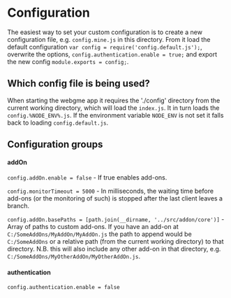 # Configuration

The easiest way to set your custom configuration is to create a new configuration file, e.g. `config.mine.js` in this
directory. From it load the default configuration `var config = require('config.default.js');`, overwrite the options,
`config.authentication.enable = true;` and export the new config `module.exports = config;`.

## Which config file is being used?
When starting the webgme app it requires the './config' directory from the current working directory, which will
load the `index.js`. It in turn loads the `config.%NODE_ENV%.js`. If the environment variable `NODE_ENV` is not set
it falls back to loading `config.default.js`.

## Configuration groups

#### addOn
`config.addOn.enable = false` - If true enables add-ons.

`config.monitorTimeout = 5000` - In milliseconds, the waiting time before add-ons (or the monitoring of such)
 is stopped after the last client leaves a branch.

`config.addOn.basePaths = [path.join(__dirname, '../src/addon/core')]` - Array of paths to custom add-ons.
 If you have an add-on at `C:/SomeAddOns/MyAddOn/MyAddOn.js` the path to append would be `C:/SomeAddOns` or
 a relative path (from the current working directory) to that directory. N.B. this will also include any other
 add-on in that directory, e.g. `C:/SomeAddOns/MyOtherAddOn/MyOtherAddOn.js`.
#### authentication
`config.authentication.enable = false`